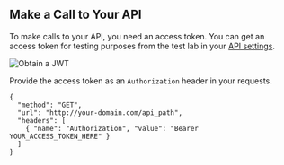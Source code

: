 ## Make a Call to Your API

To make calls to your API, you need an access token. You can get an access token for testing purposes from the test lab in your [API settings](${manage_url}/#/apis).

![Obtain a JWT](/media/articles/server-apis/aspnet-core-webapi/request-access-token.png)

Provide the access token as an `Authorization` header in your requests.

```har
{
  "method": "GET",
  "url": "http://your-domain.com/api_path",
  "headers": [
    { "name": "Authorization", "value": "Bearer YOUR_ACCESS_TOKEN_HERE" }
  ]
}
```
